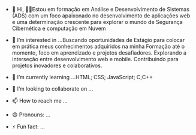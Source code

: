 - 👋 Hi, 👨‍🎓Estou em formação em Análise e Desenvolvimento de Sistemas (ADS) com um foco apaixonado no desenvolvimento de aplicações web e uma determinação crescente para explorar o mundo de Segurança Cibernética e computação em Nuvem
- 👀 I’m interested in ...Buscando oportunidades de Estágio para colocar em prática meus conhecimentos adquiridos na minha Formação até o momento, foco em aprendizado e projetos desafiadores.
Explorando a interseção entre desenvolvimento web e mobile.
Contribuindo para projetos inovadores e colaborativos.

- 🌱 I’m currently learning ...HTML;
CSS;
JavaScript;
C;C++
- 💞️ I’m looking to collaborate on ...
- 📫 How to reach me ...
- 😄 Pronouns: ...
- ⚡ Fun fact: ...

<!---
ClenilsonF2024/ClenilsonF2024 is a ✨ special ✨ repository because its `README.md` (this file) appears on your GitHub profile.
You can click the Preview link to take a look at your changes.
--->
